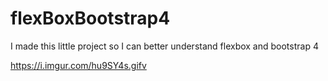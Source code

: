 # flexBoxBootstrap4
I made this little project so I can better understand flexbox and bootstrap 4

https://i.imgur.com/hu9SY4s.gifv
